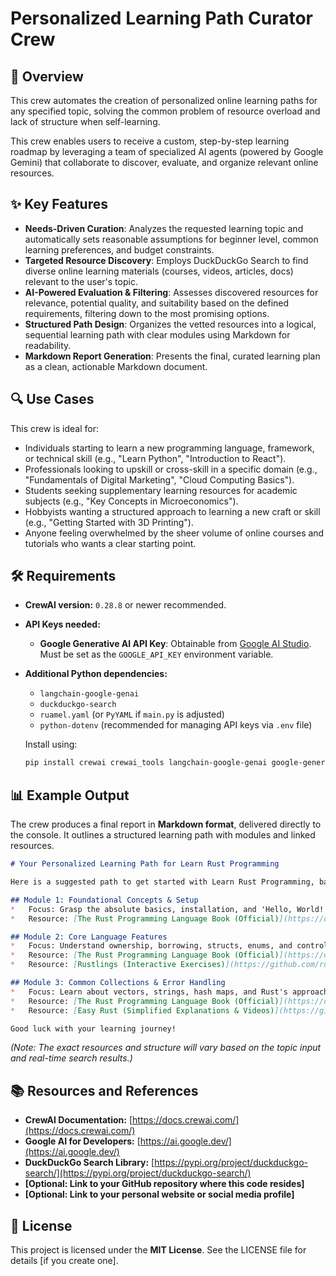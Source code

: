 # Personalized Learning Path Curator Crew

## 🚀 Overview

This crew automates the creation of personalized online learning paths for any specified topic, solving the common problem of resource overload and lack of structure when self-learning.

This crew enables users to receive a custom, step-by-step learning roadmap by leveraging a team of specialized AI agents (powered by Google Gemini) that collaborate to discover, evaluate, and organize relevant online resources.

## ✨ Key Features

- **Needs-Driven Curation**: Analyzes the requested learning topic and automatically sets reasonable assumptions for beginner level, common learning preferences, and budget constraints.
- **Targeted Resource Discovery**: Employs DuckDuckGo Search to find diverse online learning materials (courses, videos, articles, docs) relevant to the user's topic.
- **AI-Powered Evaluation & Filtering**: Assesses discovered resources for relevance, potential quality, and suitability based on the defined requirements, filtering down to the most promising options.
- **Structured Path Design**: Organizes the vetted resources into a logical, sequential learning path with clear modules using Markdown for readability.
- **Markdown Report Generation**: Presents the final, curated learning plan as a clean, actionable Markdown document.

## 🔍 Use Cases

This crew is ideal for:

- Individuals starting to learn a new programming language, framework, or technical skill (e.g., "Learn Python", "Introduction to React").
- Professionals looking to upskill or cross-skill in a specific domain (e.g., "Fundamentals of Digital Marketing", "Cloud Computing Basics").
- Students seeking supplementary learning resources for academic subjects (e.g., "Key Concepts in Microeconomics").
- Hobbyists wanting a structured approach to learning a new craft or skill (e.g., "Getting Started with 3D Printing").
- Anyone feeling overwhelmed by the sheer volume of online courses and tutorials who wants a clear starting point.

## 🛠️ Requirements

- **CrewAI version:** `0.28.8` or newer recommended.
- **API Keys needed:**
    - **Google Generative AI API Key**: Obtainable from [Google AI Studio](https://aistudio.google.com/app/apikey). Must be set as the `GOOGLE_API_KEY` environment variable.
- **Additional Python dependencies:**
    - `langchain-google-genai`
    - `duckduckgo-search`
    - `ruamel.yaml` (or `PyYAML` if `main.py` is adjusted)
    - `python-dotenv` (recommended for managing API keys via `.env` file)

    Install using:
    ```bash
    pip install crewai crewai_tools langchain-google-genai google-generativeai duckduckgo-search python-dotenv ruamel.yaml
    ```

## 📊 Example Output

The crew produces a final report in **Markdown format**, delivered directly to the console. It outlines a structured learning path with modules and linked resources.

```markdown
# Your Personalized Learning Path for Learn Rust Programming

Here is a suggested path to get started with Learn Rust Programming, based on beginner-level assumptions and a mix of free/low-cost resources:

## Module 1: Foundational Concepts & Setup
*   Focus: Grasp the absolute basics, installation, and 'Hello, World!'.
*   Resource: [The Rust Programming Language Book (Official)](https://doc.rust-lang.org/book/) - Start here for the comprehensive, official guide. Read the initial chapters on installation and basic concepts.

## Module 2: Core Language Features
*   Focus: Understand ownership, borrowing, structs, enums, and control flow.
*   Resource: [The Rust Programming Language Book (Official)](https://doc.rust-lang.org/book/) - Continue through the core chapters.
*   Resource: [Rustlings (Interactive Exercises)](https://github.com/rust-lang/rustlings) - Small exercises to get you coding and fix compiler errors. Excellent for practice.

## Module 3: Common Collections & Error Handling
*   Focus: Learn about vectors, strings, hash maps, and Rust's approach to errors.
*   Resource: [The Rust Programming Language Book (Official)](https://doc.rust-lang.org/book/) - Focus on chapters covering these topics.
*   Resource: [Easy Rust (Simplified Explanations & Videos)](https://github.com/Dhghomon/easy_rust) - Offers alternative explanations and visual aids which can be helpful.

Good luck with your learning journey!
```

*(Note: The exact resources and structure will vary based on the topic input and real-time search results.)*

## 📚 Resources and References

- **CrewAI Documentation:** [https://docs.crewai.com/](https://docs.crewai.com/)
- **Google AI for Developers:** [https://ai.google.dev/](https://ai.google.dev/)
- **DuckDuckGo Search Library:** [https://pypi.org/project/duckduckgo-search/](https://pypi.org/project/duckduckgo-search/)
- **[Optional: Link to your GitHub repository where this code resides]**
- **[Optional: Link to your personal website or social media profile]**

## 📝 License

This project is licensed under the **MIT License**. See the LICENSE file for details [if you create one].
